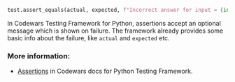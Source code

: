 ```python
test.assert_equals(actual, expected, f"Incorrect answer for input = {input}")
```

In Codewars Testing Framework for Python, assertions accept an optional message which is shown on failure. The framework already provides some basic info about the failure, like `actual` and `expected` etc.

### More information:

- [Assertions](https://docs.codewars.com/languages/python/codewars-test#assertions-1) in Codewars docs for Python Testing Framework.
